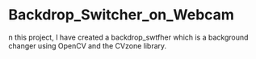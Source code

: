# Backdrop_Switcher_on_Webcam
n this project, I have created a backdrop_swtfher which is a background changer using OpenCV and the CVzone library. 
